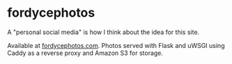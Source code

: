 # fordycephotos

A "personal social media" is how I think about the idea for this site. 

Available at [fordycephotos.com](fordycephotos.com). Photos served with Flask and uWSGI using Caddy as a reverse proxy and Amazon S3 for storage.
